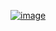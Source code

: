 <a href="https://www.gargan.jp">![image](https://github.com/user-attachments/assets/610b1f01-477a-4a2c-80e9-974d5cd49c00)</a>
